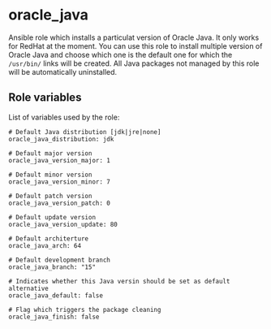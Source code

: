 oracle_java
===========

Ansible role which installs a particulat version of Oracle Java. It only works
for RedHat at the moment. You can use this role
to install multiple version of Oracle Java and choose which one is the default
one for which the `/usr/bin/` links will be created. All Java packages not
managed by this role will be automatically uninstalled.


Role variables
--------------

List of variables used by the role:

```
# Default Java distribution [jdk|jre|none]
oracle_java_distribution: jdk

# Default major version
oracle_java_version_major: 1

# Default minor version
oracle_java_version_minor: 7

# Default patch version
oracle_java_version_patch: 0

# Default update version
oracle_java_version_update: 80

# Default architerture
oracle_java_arch: 64

# Default development branch
oracle_java_branch: "15"

# Indicates whether this Java versin should be set as default alternative
oracle_java_default: false

# Flag which triggers the package cleaning
oracle_java_finish: false
```
